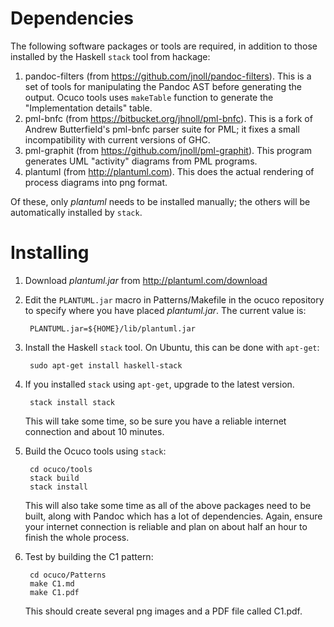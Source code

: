 # Dependencies

The following software packages or tools are required, in addition to
those installed by the Haskell `stack` tool from hackage:

1. pandoc-filters (from https://github.com/jnoll/pandoc-filters).
   This is a set of tools for manipulating the Pandoc AST before
   generating the output.  Ocuco tools uses `makeTable` function to
   generate the "Implementation details" table.
2. pml-bnfc (from https://bitbucket.org/jhnoll/pml-bnfc). This is a
   fork of Andrew Butterfield's pml-bnfc parser suite for PML; it
   fixes a small incompatibility with current versions of GHC.
3. pml-graphit (from https://github.com/jnoll/pml-graphit).  This
   program generates UML "activity" diagrams from PML programs.
4. plantuml (from http://plantuml.com).  This does the actual
   rendering of process diagrams into png format.

Of these, only _plantuml_ needs to be installed manually; the others
will be automatically installed by `stack`.

# Installing

1. Download _plantuml.jar_ from http://plantuml.com/download

2. Edit the `PLANTUML.jar` macro in Patterns/Makefile in the ocuco repository to specify where you
   have placed _plantuml.jar_.  The current value is:

        PLANTUML.jar=${HOME}/lib/plantuml.jar

3. Install the Haskell `stack` tool.  On Ubuntu, this can be done with
   `apt-get`:

        sudo apt-get install haskell-stack

4. If you installed `stack` using `apt-get`, upgrade to the latest
   version.  
   
        stack install stack
    
    This will take some time, so be sure you have a reliable internet
connection and about 10 minutes.


5. Build the Ocuco tools using `stack`:

        cd ocuco/tools
        stack build
        stack install
    
    This will also take some time as all of the above packages need to
be built, along with Pandoc which has a lot of dependencies.  Again,
ensure your internet connection is reliable and plan on about half an
hour to finish the whole process.

6. Test by building the C1 pattern:

        cd ocuco/Patterns
        make C1.md
        make C1.pdf

    This should create several png images and a PDF file called
    C1.pdf.
